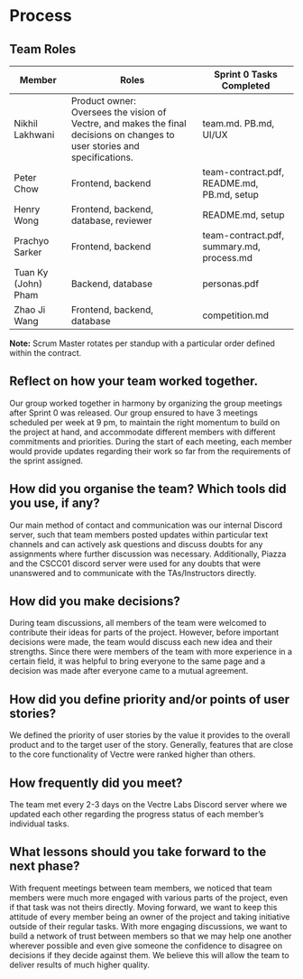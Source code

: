 # Process
## Team Roles
| Member              | Roles                                 | Sprint 0 Tasks Completed                   |
|---------------------|---------------------------------------|--------------------------------------------| 
| Nikhil Lakhwani     | Product owner: <br/>Oversees the vision of Vectre, and makes the final decisions on changes to user stories and specifications.                       | team.md. PB.md, UI/UX                      |
| Peter Chow          | Frontend, backend                     | team-contract.pdf, README.md, PB.md, setup |
| Henry Wong          | Frontend, backend, database, reviewer | README.md, setup                           |
| Prachyo Sarker      | Frontend, backend                     | team-contract.pdf, summary.md, process.md  |
| Tuan Ky (John) Pham | Backend, database                     | personas.pdf                               |
| Zhao Ji Wang        | Frontend, backend, database           | competition.md                             |

**Note:** 
Scrum Master rotates per standup with a particular order defined within the contract.

## Reflect on how your team worked together.
Our group worked together in harmony by organizing the group meetings after Sprint 0 was released. Our group ensured to have 3 meetings scheduled per week at 9 pm, to maintain the right momentum to build on the project at hand, and accommodate different members with different commitments and priorities. During the start of each meeting, each member would provide updates regarding their work so far from the requirements of the sprint assigned.

## How did you organise the team? Which tools did you use, if any?
Our main method of contact and communication was our internal Discord server, such that team members posted updates within particular text channels and can actively ask questions and discuss doubts for any assignments where further discussion was necessary. Additionally, Piazza and the CSCC01 discord server were used for any doubts that were unanswered and to communicate with the TAs/Instructors directly.

## How did you make decisions?
During team discussions, all members of the team were welcomed to contribute their ideas for parts of the project. However, before important decisions were made, the team would discuss each new idea and their strengths. Since there were members of the team with more experience in a certain field, it was helpful to bring everyone to the same page and a decision was made after everyone came to a mutual agreement.

## How did you define priority and/or points of user stories?
We defined the priority of user stories by the value it provides to the overall product and to the target user of the story. Generally, features that are close to the core functionality of Vectre were ranked higher than others.

## How frequently did you meet?
The team met every 2-3 days on the Vectre Labs Discord server where we updated each other regarding the progress status of each member’s individual tasks.

## What lessons should you take forward to the next phase?
With frequent meetings between team members, we noticed that team members were much more engaged with various parts of the project, even if that task was not theirs directly. Moving forward, we want to keep this attitude of every member being an owner of the project and taking initiative outside of their regular tasks. With more engaging discussions, we want to build a network of trust between members so that we may help one another wherever possible and even give someone the confidence to disagree on decisions if they decide against them. We believe this will allow the team to deliver results of much higher quality. 
